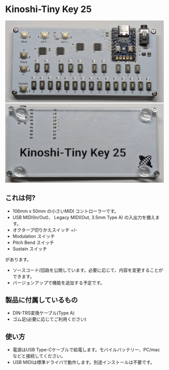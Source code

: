 # Kinoshi-Tiny Key 25
![alt text](./image_front.png)
![alt text](./image_back.png)


## これは何?

- 106mm x 50mm の小さいMIDI コントローラーです。
- USB MIDI(In/Out)、 Legacy MIDI(Out, 3.5mm Type A) の入出力を備えます。
- オクターブ切りかえスイッチ +/-
- Modulation スイッチ
- Pitch Bend スイッチ
- Sustain スイッチ

があります。

- ソースコード/回路を公開しています。必要に応じて、内容を変更することができます。
- バージョンアップで機能を追加する予定です。


## 製品に付属しているもの
- DIN-TRS変換ケーブル(Type A)
- ゴム足(必要に応じてご利用ください)

## 使い方
- 電源はUSB Type-Cケーブルで給電します。モバイルバッテリー、PC/macなどと接続してください。
- USB MIDIは標準ドライバで動作します。別途インストールは不要です。



